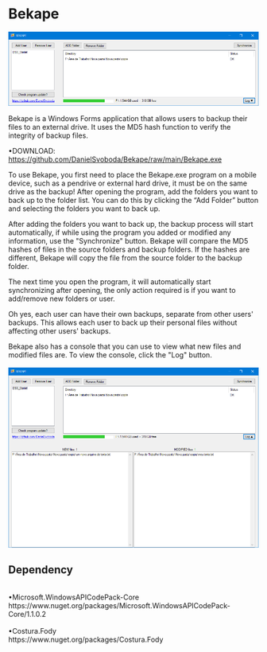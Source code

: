 # Bekape
<img width="1000" alt="portfolio_view" src="https://raw.githubusercontent.com/DanielSvoboda/Bekape/main/print1.png">

Bekape is a Windows Forms application that allows users to backup their files to an external drive. It uses the MD5 hash function to verify the integrity of backup files.

•DOWNLOAD: https://github.com/DanielSvoboda/Bekape/raw/main/Bekape.exe

To use Bekape, you first need to place the Bekape.exe program on a mobile device, such as a pendrive or external hard drive, it must be on the same drive as the backup! After opening the program, add the folders you want to back up to the folder list. You can do this by clicking the “Add Folder” button and selecting the folders you want to back up.

After adding the folders you want to back up, the backup process will start automatically, if while using the program you added or modified any information, use the "Synchronize" button. Bekape will compare the MD5 hashes of files in the source folders and backup folders. If the hashes are different, Bekape will copy the file from the source folder to the backup folder.

The next time you open the program, it will automatically start synchronizing after opening, the only action required is if you want to add/remove new folders or user.

Oh yes, each user can have their own backups, separate from other users' backups. This allows each user to back up their personal files without affecting other users' backups.

Bekape also has a console that you can use to view what new files and modified files are. To view the console, click the "Log" button.
<br><br><img width="900" alt="portfolio_view" src="https://raw.githubusercontent.com/DanielSvoboda/Bekape/main/print2.png">


 Dependency 
---------  
  <br>
  •Microsoft.WindowsAPICodePack-Core <br>
  https://www.nuget.org/packages/Microsoft.WindowsAPICodePack-Core/1.1.0.2
  <br><br>
  •Costura.Fody <br>
  https://www.nuget.org/packages/Costura.Fody
